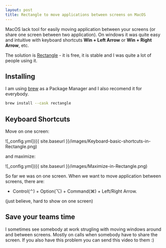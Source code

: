 ```yaml
---
layout: post
title: Rectangle to move applications between screens on MacOS
---
```


MacOS lack tool for easily moving application between your screens (or share one screen between two application). On windows it was quite easy and intuitive with keyboard shortcuts **Win + Left Arrow** or **Win + Right Arrow**, etc.

The solution is [Rectangle](https://rectangleapp.com/) - it is free, it is stable and I was quite a lot of people using it.

## Installing

I am using [brew](https://brew.sh/) as a Package Manager and I also recomend it for everybody.

``` sh
brew install --cask rectangle
```

[//]: # "After installing you need to..."


## Keyboard Shortcuts

Move on one screen:

![_config.yml]({{ site.baseurl }}/images/Keyboard-basic-shortcuts-in-Rectangle.png)

and maximize:

![_config.yml]({{ site.baseurl }}/images/Maximize-in-Rectangle.png)

So far we was on one screen. When we want to move application between screens, there are:

- Control(⌃) + Option(⌥) + Command(⌘) + Left/Right Arrow.

(just believe, hard to show on one screen)

## Save your teams time

I sometimes see somebody at work strugling with moving windows around and between screens. Mostly on calls when somebody have to share the screen. If you also have this problem you can send this video to them :)

[//]: # "move on my screen"

[//]: # "move to corners"
